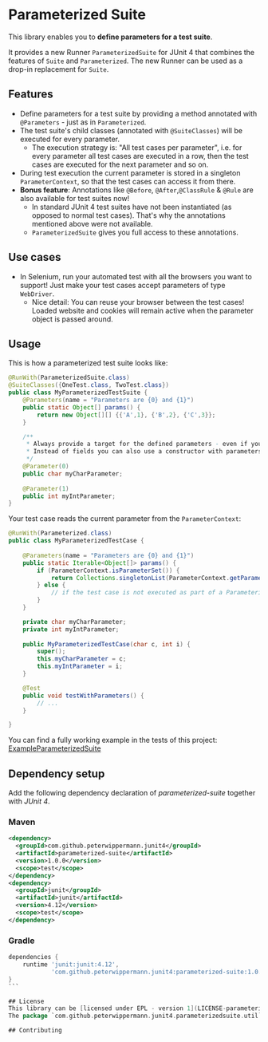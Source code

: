 # Parameterized Suite
This library enables you to **define parameters for a test suite**.

It provides a new Runner `ParameterizedSuite` for JUnit 4 that combines the features of `Suite` and `Parameterized`. The new Runner can be used as a drop-in replacement for `Suite`.

## Features
- Define parameters for a test suite by providing a method annotated with `@Parameters` - just as in `Parameterized`.
- The test suite's child classes (annotated with `@SuiteClasses`) will be executed for every parameter.
  - The execution strategy is: "All test cases per parameter", i.e. for every parameter all test cases are executed in a row, then the test cases are executed for the next parameter and so on.
- During test execution the current parameter is stored in a singleton `ParameterContext`, so that the test cases can access it from there.
- **Bonus feature**: Annotations like `@Before`, `@After`,`@ClassRule` & `@Rule` are also available for test suites now!
  - In standard JUnit 4 test suites have not been instantiated (as opposed to normal test cases). That's why the annotations mentioned above were not available.
  - `ParameterizedSuite` gives you full access to these annotations.
  
## Use cases
* In Selenium, run your automated test with all the browsers you want to support! Just make your test cases accept parameters of type `WebDriver`.
  * Nice detail: You can reuse your browser between the test cases! Loaded website and cookies will remain active when the parameter object is passed around.

## Usage
This is how a parameterized test suite looks like:
```java
@RunWith(ParameterizedSuite.class)
@SuiteClasses({OneTest.class, TwoTest.class})
public class MyParameterizedTestSuite {
    @Parameters(name = "Parameters are {0} and {1}")
    public static Object[] params() {
        return new Object[][] {{'A',1}, {'B',2}, {'C',3}};
    }

    /**
     * Always provide a target for the defined parameters - even if you only want to access them in the suite's child classes.
     * Instead of fields you can also use a constructor with parameters.
     */
    @Parameter(0)
    public char myCharParameter;
    
    @Parameter(1)
    public int myIntParameter;
}
```

Your test case reads the current parameter from the `ParameterContext`:
```java
@RunWith(Parameterized.class)
public class MyParameterizedTestCase {
    
    @Parameters(name = "Parameters are {0} and {1}")
    public static Iterable<Object[]> params() {
        if (ParameterContext.isParameterSet()) {
            return Collections.singletonList(ParameterContext.getParameter(Object[].class));
        } else {
            // if the test case is not executed as part of a ParameterizedSuite, you can define fallback parameters
        }
    }

    private char myCharParameter;
    private int myIntParameter;
    
    public MyParameterizedTestCase(char c, int i) {
        super();
        this.myCharParameter = c;
        this.myIntParameter = i;
    }

    @Test
    public void testWithParameters() {
        // ...
    }

}
```

You can find a fully working example in the tests of this project: [ExampleParameterizedSuite](https://github.com/PeterWippermann/parameterized-suite/blob/master/src/test/java/com/github/peterwippermann/junit4/parameterizedsuite/ExampleParameterizedSuite.java)

## Dependency setup
Add the following dependency declaration of *parameterized-suite* together with *JUnit 4*.
### Maven
```xml
<dependency>
  <groupId>com.github.peterwippermann.junit4</groupId>
  <artifactId>parameterized-suite</artifactId>
  <version>1.0.0</version>
  <scope>test</scope>
</dependency>
<dependency>
  <groupId>junit</groupId>
  <artifactId>junit</artifactId>
  <version>4.12</version>
  <scope>test</scope>
</dependency>
```
### Gradle
````groovy
dependencies {
    runtime 'junit:junit:4.12',
            'com.github.peterwippermann.junit4:parameterized-suite:1.0.0'
}
```

## License
This library can be [licensed under EPL - version 1](LICENSE-parameterized-suite.txt).  
The package `com.github.peterwippermann.junit4.parameterizedsuite.util` also contains source from JUnit 4. See details in the [package info](src/main/java/com/github/peterwippermann/junit4/parameterizedsuite/util/package-info.java) and the [license file](LICENSE-junit.txt). 

## Contributing
